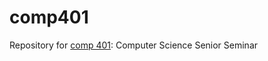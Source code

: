 # comp401
Repository for [comp 401](https://github.com/WheatonWHALE/comp401): Computer Science Senior Seminar
